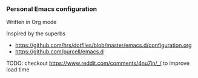 ### Personal Emacs configuration

Written in Org mode

Inspired by the superbs
* https://github.com/hrs/dotfiles/blob/master/emacs.d/configuration.org
* https://github.com/purcell/emacs.d

TODO: checkout https://www.reddit.com/comments/4nu7in/_/ to improve load time
